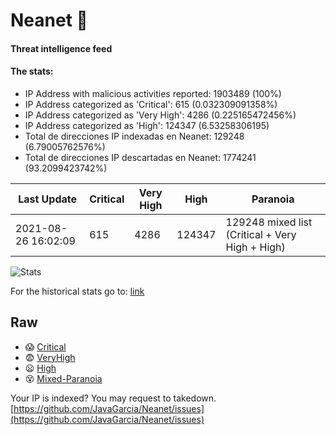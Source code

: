 # Neanet :hocho:
#### Threat intelligence feed
#### The stats:

- IP Address with malicious activities reported: 1903489 (100%)
- IP Address categorized as 'Critical':  615 (0.032309091358%)
- IP Address categorized as 'Very High':  4286 (0.225165472456%)
- IP Address categorized as 'High':  124347 (6.53258306195)
- Total de direcciones IP indexadas en Neanet:  129248 (6.79005762576%)
- Total de direcciones IP descartadas en Neanet:  1774241 (93.2099423742%)

| Last Update | Critical | Very High | High | Paranoia |
| --- | --- | --- | --- | --- |
| 2021-08-26 16:02:09 | 615 | 4286 | 124347 | 129248 mixed list (Critical + Very High + High)|

![Stats](https://docs.google.com/spreadsheets/d/e/2PACX-1vSnaNMIXVabIpDJjufMlzH7poXnshF3mgd8Is1g9ytUEzVsP5my4Trn8f-xkoLLQ38xpL3HtmUexLo6/pubchart?oid=501124687&format=image)

For the historical stats go to: [link](/stats.csv)
## Raw
- :scream: [Critical](https://raw.githubusercontent.com/JavaGarcia/Neanet/master/blacklists/neanet_critical.txt)
- :fearful: [VeryHigh](https://raw.githubusercontent.com/JavaGarcia/Neanet/master/blacklists/neanet_veryHigh.txtt)
- :frowning: [High](https://raw.githubusercontent.com/JavaGarcia/Neanet/master/blacklists/neanet_high.txt)
- :dizzy_face: [Mixed-Paranoia](https://raw.githubusercontent.com/JavaGarcia/Neanet/master/blacklists/neanet_all.txt)


Your IP is indexed? You may request to takedown. [https://github.com/JavaGarcia/Neanet/issues](https://github.com/JavaGarcia/Neanet/issues)






































































































































































































































































































































































































































































































































































































































































































































































































































































































































































































































































































































































































































































































































































































































































































































































































































































































































































































































































































































































































































































































































































































































































































































































































































































































































































































































































































































































































































































































































































































































































































































































































































































































































































































































































































































































































































































































































































































































































































































































































































































































































































































































































































































































































































































































































































































































































































































































































































































































































































































































































































































































































































































































































































































































































































































































































































































































































































































































































































































































































































































































































































































































































































































































































































































































































































































































































































































































































































































































































































































































































































































































































































































































































































































































































































































































































































































































































































































































































































































































































































































































































































































































































































































































































































































































































